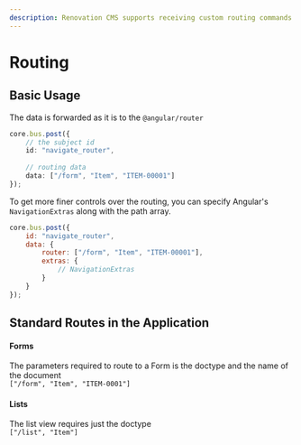 ```yaml
---
description: Renovation CMS supports receiving custom routing commands from the scripts
---
```


# Routing

## Basic Usage

The data is forwarded as it is to the `@angular/router`

```typescript
core.bus.post({
    // the subject id
    id: "navigate_router",
    
    // routing data
    data: ["/form", "Item", "ITEM-00001"]
});
```

To get more finer controls over the routing, you can specify Angular's `NavigationExtras` along with the path array.

```javascript
core.bus.post({
    id: "navigate_router",
    data: {
        router: ["/form", "Item", "ITEM-00001"],
        extras: {
            // NavigationExtras
        }
    }
});
```

## Standard Routes in the Application

#### Forms

The parameters required to route to a Form is the doctype and the name of the document  
`["/form", "Item", "ITEM-0001"]`

#### Lists

The list view requires just the doctype  
`["/list", "Item"]`

